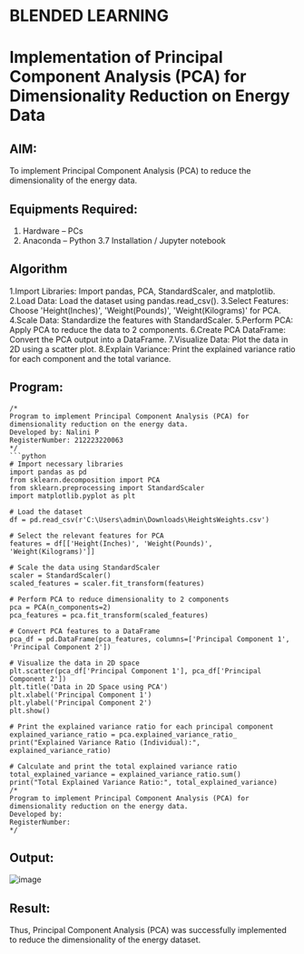 # BLENDED LEARNING
# Implementation of Principal Component Analysis (PCA) for Dimensionality Reduction on Energy Data

## AIM:
To implement Principal Component Analysis (PCA) to reduce the dimensionality of the energy data.

## Equipments Required:
1. Hardware – PCs
2. Anaconda – Python 3.7 Installation / Jupyter notebook

## Algorithm
1.Import Libraries: Import pandas, PCA, StandardScaler, and matplotlib.
2.Load Data: Load the dataset using pandas.read_csv().
3.Select Features: Choose 'Height(Inches)', 'Weight(Pounds)', 'Weight(Kilograms)' for PCA.
4.Scale Data: Standardize the features with StandardScaler.
5.Perform PCA: Apply PCA to reduce the data to 2 components.
6.Create PCA DataFrame: Convert the PCA output into a DataFrame.
7.Visualize Data: Plot the data in 2D using a scatter plot.
8.Explain Variance: Print the explained variance ratio for each component and the total variance. 

## Program:
```
/*
Program to implement Principal Component Analysis (PCA) for dimensionality reduction on the energy data.
Developed by: Nalini P
RegisterNumber: 212223220063
*/
```python
# Import necessary libraries  
import pandas as pd  
from sklearn.decomposition import PCA  
from sklearn.preprocessing import StandardScaler  
import matplotlib.pyplot as plt  

# Load the dataset  
df = pd.read_csv(r'C:\Users\admin\Downloads\HeightsWeights.csv')  

# Select the relevant features for PCA  
features = df[['Height(Inches)', 'Weight(Pounds)', 'Weight(Kilograms)']]  

# Scale the data using StandardScaler  
scaler = StandardScaler()  
scaled_features = scaler.fit_transform(features)  

# Perform PCA to reduce dimensionality to 2 components  
pca = PCA(n_components=2)  
pca_features = pca.fit_transform(scaled_features)  

# Convert PCA features to a DataFrame  
pca_df = pd.DataFrame(pca_features, columns=['Principal Component 1', 'Principal Component 2'])  

# Visualize the data in 2D space  
plt.scatter(pca_df['Principal Component 1'], pca_df['Principal Component 2'])  
plt.title('Data in 2D Space using PCA')  
plt.xlabel('Principal Component 1')  
plt.ylabel('Principal Component 2')  
plt.show()  

# Print the explained variance ratio for each principal component  
explained_variance_ratio = pca.explained_variance_ratio_
print("Explained Variance Ratio (Individual):", explained_variance_ratio)

# Calculate and print the total explained variance ratio  
total_explained_variance = explained_variance_ratio.sum()
print("Total Explained Variance Ratio:", total_explained_variance)
/*
Program to implement Principal Component Analysis (PCA) for dimensionality reduction on the energy data.
Developed by: 
RegisterNumber:  
*/
```

## Output:
![image](https://github.com/user-attachments/assets/db9bebad-0da7-4632-88b2-e76e55cd598a)


## Result:
Thus, Principal Component Analysis (PCA) was successfully implemented to reduce the dimensionality of the energy dataset.
